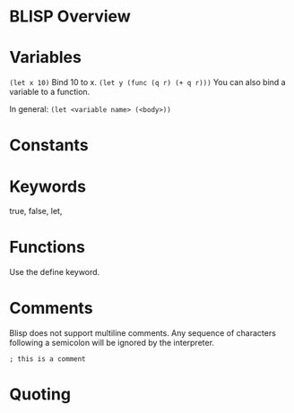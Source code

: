 # BLISP Overview

# Variables

`(let x 10)` Bind 10 to x.
`(let y (func (q r) (+ q r)))` You can also bind a variable to a function.

In general:
`(let <variable name> (<body>))`

# Constants

# Keywords

true, false, let,

# Functions

Use the define keyword.

# Comments

Blisp does not support multiline comments. Any sequence of characters following a semicolon will be ignored by the interpreter.

`; this is a comment`

# Quoting
